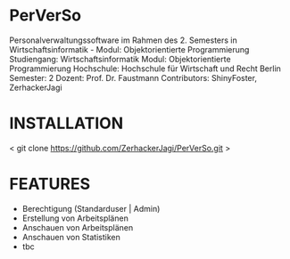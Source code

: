 # PerVerSo

Personalverwaltungssoftware im Rahmen des 2. Semesters in Wirtschaftsinformatik - Modul: Objektorientierte Programmierung
Studiengang: Wirtschaftsinformatik
Modul: Objektorientierte Programmierung
Hochschule: Hochschule für Wirtschaft und Recht Berlin
Semester: 2
Dozent: Prof. Dr. Faustmann
Contributors: ShinyFoster, ZerhackerJagi


# INSTALLATION

< git clone https://github.com/ZerhackerJagi/PerVerSo.git >


# FEATURES

- Berechtigung (Standarduser | Admin)
- Erstellung von Arbeitsplänen
- Anschauen von Arbeitsplänen
- Anschauen von Statistiken
- tbc
